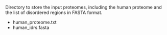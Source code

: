 Directory to store the input proteomes, including the human proteome and the list of disordered regions in FASTA format.

* human_proteome.txt
* human_idrs.fasta
